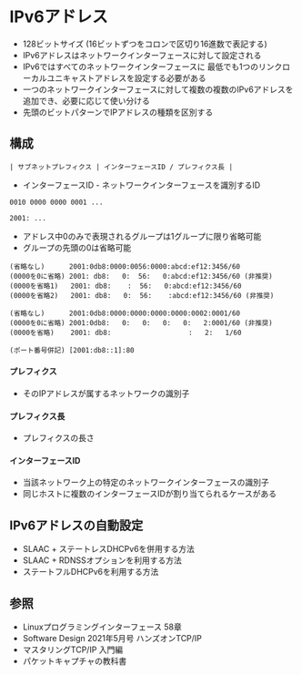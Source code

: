 # IPv6アドレス
- 128ビットサイズ (16ビットずつをコロンで区切り16進数で表記する)
- IPv6アドレスはネットワークインターフェースに対して設定される
- IPv6ではすべてのネットワークインターフェースに
  最低でも1つのリンクローカルユニキャストアドレスを設定する必要がある
- 一つのネットワークインターフェースに対して複数の複数のIPv6アドレスを追加でき、必要に応じて使い分ける
- 先頭のビットパターンでIPアドレスの種類を区別する

## 構成

```
| サブネットプレフィクス | インターフェースID / プレフィクス長 |
```
- インターフェースID - ネットワークインターフェースを識別するID

```
0010 0000 0000 0001 ...

2001: ...
```

- アドレス中0のみで表現されるグループは1グループに限り省略可能
- グループの先頭の0は省略可能

```
(省略なし)      2001:0db8:0000:0056:0000:abcd:ef12:3456/60
(0000を0に省略) 2001: db8:   0:  56:   0:abcd:ef12:3456/60 (非推奨)
(0000を省略1)   2001: db8:    :  56:   0:abcd:ef12:3456/60
(0000を省略2)   2001: db8:   0:  56:    :abcd:ef12:3456/60 (非推奨)

(省略なし)      2001:0db8:0000:0000:0000:0000:0002:0001/60
(0000を0に省略) 2001:0db8:   0:   0:   0:   0:   2:0001/60 (非推奨)
(0000を省略)    2001: db8:                   :   2:   1/60

(ポート番号併記) [2001:db8::1]:80
```

#### プレフィクス
- そのIPアドレスが属するネットワークの識別子

#### プレフィクス長
- プレフィクスの長さ

#### インターフェースID
- 当該ネットワーク上の特定のネットワークインターフェースの識別子
- 同じホストに複数のインターフェースIDが割り当てられるケースがある

## IPv6アドレスの自動設定
- SLAAC + ステートレスDHCPv6を併用する方法
- SLAAC + RDNSSオプションを利用する方法
- ステートフルDHCPv6を利用する方法

## 参照
- Linuxプログラミングインターフェース 58章
- Software Design 2021年5月号 ハンズオンTCP/IP
- マスタリングTCP/IP 入門編
- パケットキャプチャの教科書
